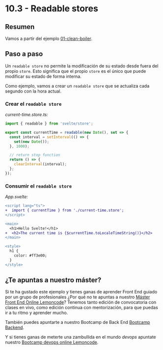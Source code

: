 # 10.3 - Readable stores

## Resumen

Vamos a partir del ejemplo [01-clean-boiler](../../01-clean-boiler/).

## Paso a paso

Un `readable store` no permite la modificación de su estado desde fuera del propio `store`. Esto significa que el propio `store` es el único que puede modificar su estado de forma interna.

Como ejemplo, vamos a crear un `readable store` que se actualiza cada segundo con la hora actual.

### Crear el `readable store`

_current-time.store.ts:_

```ts
import { readable } from 'svelte/store';

export const currentTime = readable(new Date(), set => {
  const interval = setInterval(() => {
    set(new Date());
  }, 1000);

  // return stop function
  return () => {
    clearInterval(interval);
  };
});
```

### Consumir el `readable store`

_App.svelte:_

```diff
<script lang="ts">
+  import { currentTime } from './current-time.store';
</script>

<main>
  <h1>Hello Svelte!</h1>
+  <h2>The current time is {$currentTime.toLocaleTimeString()}</h2>
</main>

<style>
  h1 {
    color: #ff3e00;
  }
</style>
```

## ¿Te apuntas a nuestro máster?

Si te ha gustado este ejemplo y tienes ganas de aprender Front End guiado por un grupo de profesionales ¿Por qué no te apuntas a nuestro [Máster Front End Online Lemoncode](https://lemoncode.net/master-frontend#inicio-banner)? Tenemos tanto edición de convocatoria con clases en vivo, como edición continua con mentorización, para que puedas ir a tu ritmo y aprender mucho.

También puedes apuntarte a nuestro Bootcamp de Back End [Bootcamp Backend](https://lemoncode.net/bootcamp-backend#inicio-banner).

Y si tienes ganas de meterte una zambullida en el mundo _devops_ apuntate nuestro [Bootcamp devops online Lemoncode](https://lemoncode.net/bootcamp-devops#bootcamp-devops/inicio).
